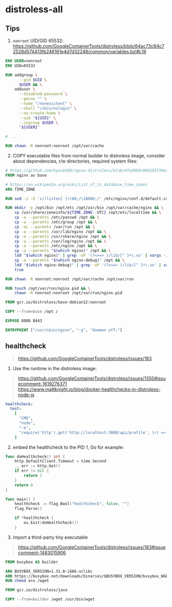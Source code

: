 # distroless-all

## Tips

1. `nonroot` UID/GID 65532: https://github.com/GoogleContainerTools/distroless/blob/64ac73c84c72528d574413fb246161e4d7d32248/common/variables.bzl#L18

```dockerfile
ENV USER=nonroot
ENV UID=65532

RUN addgroup \
      --gid $UID \
      $USER && \
    adduser \
      --disabled-password \
      --gecos "" \
      --home "/nonexistent" \
      --shell "/sbin/nologin" \
      --no-create-home \
      --uid "${UID}" \
      --ingroup $USER \
      "${USER}"

# ...

RUN chown -R nonroot:nonroot /opt/var/cache
```

2. COPY executable files from normal builder to distroless image, consider about dependencies, r/w directories, required system files:

```dockerfile
# https://github.com/kyos0109/nginx-distroless/blob/4fa36b8c066303f34e490aad7b407d447ade4b7d/Dockerfile
FROM nginx as base

# https://en.wikipedia.org/wiki/List_of_tz_database_time_zones
ARG TIME_ZONE

RUN sed -i -E 's/(listen[ ]+)80;/\18080;/' /etc/nginx/conf.d/default.conf

RUN mkdir -p /opt/bin /opt/etc /opt/usr/bin /opt/var/cache/nginx && \
    cp /usr/share/zoneinfo/${TIME_ZONE:-UTC} /opt/etc/localtime && \
    cp -a --parents /etc/passwd /opt && \
    cp -a --parents /etc/group /opt && \
    cp -aL --parents /var/run /opt && \
    cp -a --parents /usr/lib/nginx /opt && \
    cp -a --parents /usr/share/nginx /opt && \
    cp -a --parents /var/log/nginx /opt && \
    cp -a --parents /etc/nginx /opt && \
    cp -a --parents "$(which nginx)" /opt && \
    ldd "$(which nginx)" | grep -oP '(?<==> )/lib/[^ ]+\.so' | xargs -I {} bash -xc 'cp -a --parents {}* /opt' && \
    cp -a --parents "$(which nginx-debug)" /opt && \
    ldd "$(which nginx-debug)" | grep -oP '(?<==> )/lib/[^ ]+\.so' | xargs -I {} bash -xc 'cp -a --parents {}* /opt' && \
    true

RUN chown -R nonroot:nonroot /opt/var/cache /opt/var/run

RUN touch /opt/var/run/nginx.pid && \
    chown -R nonroot:nonroot /opt/var/run/nginx.pid

FROM gcr.io/distroless/base-debian12:nonroot

COPY --from=base /opt /

EXPOSE 8080 8443

ENTRYPOINT ["/usr/sbin/nginx", "-g", "daemon off;"]
```

## healthcheck

> https://github.com/GoogleContainerTools/distroless/issues/183

1. Use the runtime in the distroless image:

> https://github.com/GoogleContainerTools/distroless/issues/1350#issuecomment-1619276371  
> https://www.mattknight.io/blog/docker-healthchecks-in-distroless-node-js

```yaml
healthcheck:
  test:
    [
      "CMD",
      "node",
      "-e",
      "require('http').get('http://localhost:3000/api/profile', (r) => {if (r.statusCode !== 200) throw new Error(r.statusCode)})",
    ]
```

2. embed the healthcheck to the PID 1, Go for example:

```go
func doHealthcheck() int {
	http.DefaultClient.Timeout = time.Second
	_, err := http.Get()
	if err != nil {
		return 1
	}
	return 0
}

func main() {
	healthcheck := flag.Bool("healthcheck", false, "")
	flag.Parse()

	if *healthcheck {
		os.Exit(doHealthcheck())
	}
```

3. import a third-party tiny executable

> https://github.com/GoogleContainerTools/distroless/issues/183#issuecomment-1483015906

```dockerfile
FROM busybox AS builder

ARG BUSYBOX_VERSION=1.31.0-i686-uclibc
ADD https://busybox.net/downloads/binaries/$BUSYBOX_VERSION/busybox_WGET /wget
RUN chmod a+x /wget

FROM gcr.io/distroless/java

COPY --from=builder /wget /usr/bin/wget
```
